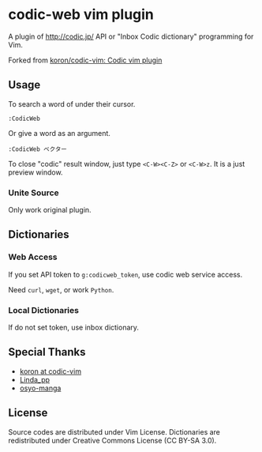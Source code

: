 # codic-web vim plugin

A plugin of http://codic.jp/ API or "Inbox Codic dictionary" programming  for Vim.

Forked from [koron/codic\-vim: Codic vim plugin](https://github.com/koron/codic-vim)

## Usage

To search a word of under their cursor.

```
:CodicWeb
```

Or give a word as an argument.

```
:CodicWeb ベクター
```

To close "codic" result window, just type `<C-W><C-Z>` or `<C-W>z`.  It is a just
preview window.

### Unite Source

Only work original plugin.

## Dictionaries

### Web Access

If you set API token to `g:codicweb_token`, use codic web service access.

Need `curl`, `wget`, or work `Python`.

### Local Dictionaries

If do not set token, use inbox dictionary.

## Special Thanks

* [koron at codic\-vim](https://github.com/koron/codic-vim)
* [Linda\_pp](http://rhysd.hatenablog.com/entry/2014/01/04/152927)
* [osyo-manga](http://d.hatena.ne.jp/osyo-manga/20140104/1388844035)

## License

Source codes are distributed under Vim License.
Dictionaries are redistributed under Creative Commons License (CC BY-SA 3.0).
